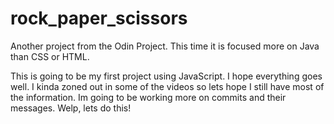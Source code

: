 # rock_paper_scissors
Another project from the Odin Project. This time it is focused more on Java than CSS or HTML.

This is going to be my first project using JavaScript. I hope everything goes well. I kinda zoned out in some of the videos so lets hope I still have most of the information. Im going to be working more on commits and their messages. Welp, lets do this!